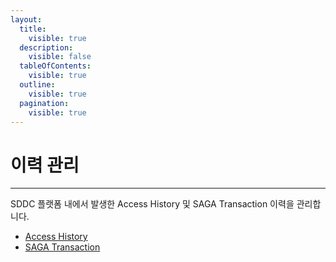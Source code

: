 ```yaml
---
layout:
  title:
    visible: true
  description:
    visible: false
  tableOfContents:
    visible: true
  outline:
    visible: true
  pagination:
    visible: true
---
```


# 이력 관리

***

SDDC 플랫폼 내에서 발생한 Access History 및 SAGA Transaction 이력을 관리합니다.

* [Access History](access.md)
* [SAGA Transaction](broken-reference)
